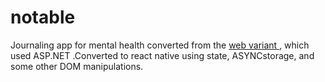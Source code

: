 # notable
Journaling app for mental health converted from the <a href="https://github.com/austinhutchen/Journal.NET.git">web variant </a> , which used ASP.NET .Converted to react native using state, ASYNCstorage, and some other DOM manipulations.
